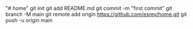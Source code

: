 "# home"  git init git add README.md git commit -m "first commit" git branch -M main git remote add origin https://github.com/esrey/home.git git push -u origin main
